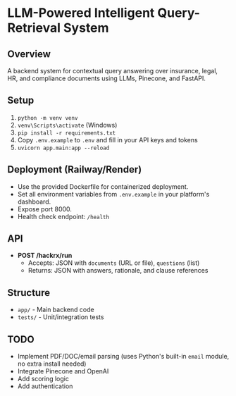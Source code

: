 # LLM-Powered Intelligent Query-Retrieval System

## Overview

A backend system for contextual query answering over insurance, legal, HR, and compliance documents using LLMs, Pinecone, and FastAPI.

## Setup

1. `python -m venv venv`
2. `venv\Scripts\activate` (Windows)
3. `pip install -r requirements.txt`
4. Copy `.env.example` to `.env` and fill in your API keys and tokens
5. `uvicorn app.main:app --reload`

## Deployment (Railway/Render)

- Use the provided Dockerfile for containerized deployment.
- Set all environment variables from `.env.example` in your platform's dashboard.
- Expose port 8000.
- Health check endpoint: `/health`

## API

- **POST /hackrx/run**
  - Accepts: JSON with `documents` (URL or file), `questions` (list)
  - Returns: JSON with answers, rationale, and clause references

## Structure

- `app/` - Main backend code
- `tests/` - Unit/integration tests

## TODO

- Implement PDF/DOC/email parsing (uses Python's built-in `email` module, no extra install needed)
- Integrate Pinecone and OpenAI
- Add scoring logic
- Add authentication
